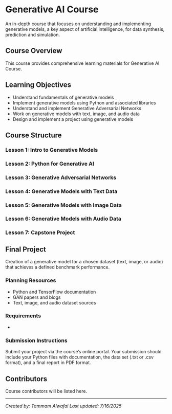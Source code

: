 # Generative AI Course

An in-depth course that focuses on understanding and implementing generative models, a key aspect of artificial intelligence, for data synthesis, prediction and simulation.

## Course Overview

This course provides comprehensive learning materials for Generative AI Course.

## Learning Objectives

- Understand fundamentals of generative models
- Implement generative models using Python and associated libraries
- Understand and implement Generative Adversarial Networks
- Work on generative models with text, image, and audio data
- Design and implement a project using generative models

## Course Structure

### Lesson 1: Intro to Generative Models
### Lesson 2: Python for Generative AI
### Lesson 3: Generative Adversarial Networks
### Lesson 4: Generative Models with Text Data
### Lesson 5: Generative Models with Image Data
### Lesson 6: Generative Models with Audio Data
### Lesson 7: Capstone Project

## Final Project

Creation of a generative model for a chosen dataset (text, image, or audio) that achieves a defined benchmark performance.

### Planning Resources

- Python and TensorFlow documentation
- GAN papers and blogs
- Text, image, and audio dataset sources

### Requirements

- 

### Submission Instructions

Submit your project via the course’s online portal. Your submission should include your Python files with documentation, the data set (.txt or .csv format), and a final report in PDF format.

## Contributors

Course contributors will be listed here.

---

*Created by: Tammam Alwafai*
*Last updated: 7/16/2025*